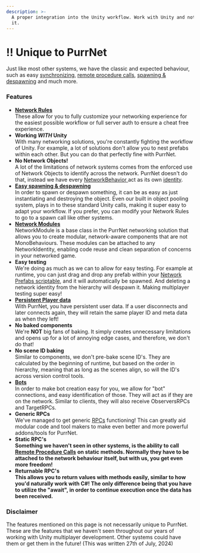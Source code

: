 ```yaml
---
description: >-
  A proper integration into the Unity workflow. Work with Unity and not against
  it.
---
```


# ‼️ Unique to PurrNet

Just like most other systems, we have the classic and expected behaviour, such as easy [synchronizing](../systems-and-modules/network-identity/sync-types/syncvar.md), [remote procedure calls](../systems-and-modules/remote-procedure-call-rpc/), [spawning & despawning](../systems-and-modules/spawning-and-despawning.md) and much more.

### Features

* [**Network Rules**](../systems-and-modules/network-manager/network-rules.md)\
  These allow for you to fully customize your networking experience for the easiest possible workflow or full server auth to ensure a cheat free experience.
* **Working&#x20;**_**WITH**_**&#x20; Unity**\
  With many networking solutions, you're constantly fighting the workflow of Unity. For example, a lot of solutions don't allow you to nest prefabs within each other. But you can do that perfectly fine with PurrNet.
* **No Network Objects!**\
  A lot of the limitations of network systems comes from the enforced use of Network Objects to identify across the network. PurrNet doesn't do that, instead we have every [NetworkBehavior ](../systems-and-modules/network-identity/networkbehaviour.md)act as its own [identity](../systems-and-modules/network-identity/).
* [**Easy spawning & despawning**](../systems-and-modules/spawning-and-despawning.md)\
  In order to spawn or despawn something, it can be as easy as just instantiating and destroying the object. Even our built in object pooling system, plays in to these standard Unity calls, making it super easy to adapt your workflow. If you prefer, you can modify your Network Rules to go to a spawn call like other systems.
* [**Network Modules**](../systems-and-modules/network-modules.md)\
  NetworkModule is a base class in the PurrNet networking solution that allows you to create modular, network-aware components that are not MonoBehaviours. These modules can be attached to any NetworkIdentity, enabling code reuse and clean separation of concerns in your networked game.
* **Easy testing**\
  We're doing as much as we can to allow for easy testing. For example at runtime, you can just drag and drop any prefab within your [Network Prefabs scriptable](../systems-and-modules/network-manager/network-prefabs.md), and it will automatically be spawned. And deleting a network identity from the hierarchy will despawn it. Making multiplayer testing super easy!
* [**Persistent Player data**](../systems-and-modules/playerid-client-connection.md)\
  With PurrNet, you have persistent user data. If a user disconnects and later connects again, they will retain the same player ID and meta data as when they left!
* **No baked components**\
  We're **NOT** big fans of baking. It simply creates unnecessary limitations and opens up for a lot of annoying edge cases, and therefore, we don't do that!
* **No scene ID baking**\
  Similar to components, we don't pre-bake scene ID's. They are calculated by the beginning of runtime, but based on the order in hierarchy, meaning that as long as the scenes align, so will the ID's across version control tools.
* [**Bots**](../systems-and-modules/bots.md)\
  In order to make bot creation easy for you, we allow for "bot" connections, and easy identification of those. They will act as if they are on the network. Similar to clients, they will also receive ObserversRPCs and TargetRPCs.
* **Generic RPCs**\
  We've managed to get generic [RPCs](../systems-and-modules/remote-procedure-call-rpc/) functioning! This can greatly aid modular code and tool makers to make even better and more powerful addons/tools for PurrNet.
* **Static RPC's**\
  **Something we haven't seen in other systems, is the ability to call** [**Remote Procedure Calls**](../systems-and-modules/remote-procedure-call-rpc/) **on static methods. Normally they have to be attached to the network behaviour itself, but with us, you get even more freedom!**
* **Returnable RPC's**\
  **This allows you to return values with methods easily, similar to how you'd naturally work with C#! The only difference being that you have to utilize the "await", in order to continue execution once the data has been received.**

### Disclaimer

The features mentioned on this page is not necessarily unique to PurrNet. These are the features that we haven't seen throughout our years of working with Unity multiplayer development. Other systems could have them or get them in the future! (This was written 27th of July, 2024)
